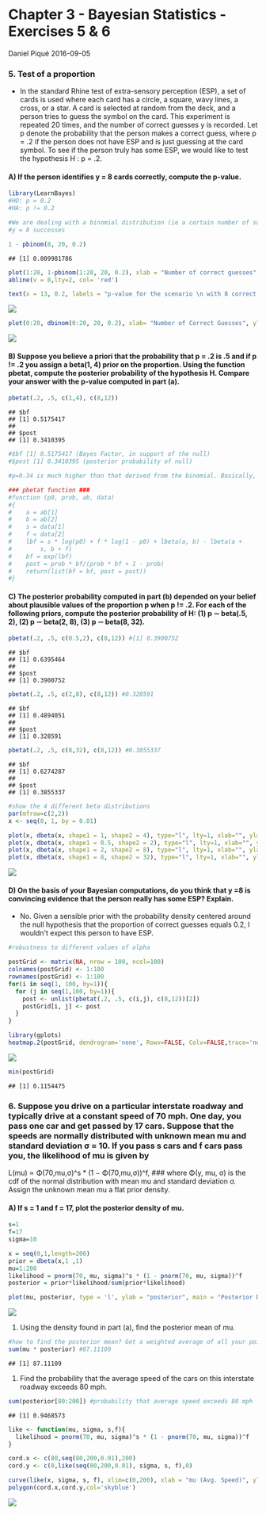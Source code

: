 Chapter 3 - Bayesian Statistics - Exercises 5 & 6
================
Daniel Piqué
2016-09-05

### 5. Test of a proportion

-   In the standard Rhine test of extra-sensory perception (ESP), a set of cards is used where each card has a circle, a square, wavy lines, a cross, or a star. A card is selected at random from the deck, and a person tries to guess the symbol on the card. This experiment is repeated 20 times, and the number of correct guesses y is recorded. Let p denote the probability that the person makes a correct guess, where p = .2 if the person does not have ESP and is just guessing at the card symbol. To see if the person truly has some ESP, we would like to test the hypothesis H : p = .2.

#### A) If the person identifies y = 8 cards correctly, compute the p-value.

``` r
library(LearnBayes)
#HO: p = 0.2
#HA: p != 0.2

#We are dealing with a binomial distribution (ie a certain number of successes)
#y = 8 successes

1 - pbinom(8, 20, 0.2)
```

    ## [1] 0.009981786

``` r
plot(1:20, 1-pbinom(1:20, 20, 0.2), xlab = "Number of correct guesses", ylab = "p-value", main= "P-values for ESP hypothesis testing \n by the number of correct guesses")
abline(v = 8,lty=2, col= 'red')

text(x = 13, 0.2, labels = "p-value for the scenario \n with 8 correct guesses")
```

![](chapter3Bayes_ex5and6_files/figure-markdown_github/unnamed-chunk-2-1.png)

``` r
plot(0:20, dbinom(0:20, 20, 0.2), xlab= "Number of Correct Guesses", ylab = "Probability Density")
```

![](chapter3Bayes_ex5and6_files/figure-markdown_github/unnamed-chunk-2-2.png)

#### B) Suppose you believe a priori that the probability that p = .2 is .5 and if p != .2 you assign a beta(1, 4) prior on the proportion. Using the function pbetat, compute the posterior probability of the hypothesis H. Compare your answer with the p-value computed in part (a).

``` r
pbetat(.2, .5, c(1,4), c(8,12))
```

    ## $bf
    ## [1] 0.5175417
    ## 
    ## $post
    ## [1] 0.3410395

``` r
#$bf [1] 0.5175417 (Bayes Factor, in support of the null)
#$post [1] 0.3410395 (posterior probability of null)

#p=0.34 is much higher than that derived from the binomial. Basically, under the Bayesian framework, we are more skeptial about rejecting the null hypothesis that there is no ESP than under the frequentist framework.

### pbetat function ###
#function (p0, prob, ab, data) 
#{
#    a = ab[1]
#    b = ab[2]
#    s = data[1]
#    f = data[2]
#    lbf = s * log(p0) + f * log(1 - p0) + lbeta(a, b) - lbeta(a + 
#        s, b + f)
#    bf = exp(lbf)
#    post = prob * bf/(prob * bf + 1 - prob)
#    return(list(bf = bf, post = post))
#}
```

#### C) The posterior probability computed in part (b) depended on your belief about plausible values of the proportion p when p != .2. For each of the following priors, compute the posterior probability of H: (1) p ∼ beta(.5, 2), (2) p ∼ beta(2, 8), (3) p ∼ beta(8, 32).

``` r
pbetat(.2, .5, c(0.5,2), c(8,12)) #[1] 0.3900752
```

    ## $bf
    ## [1] 0.6395464
    ## 
    ## $post
    ## [1] 0.3900752

``` r
pbetat(.2, .5, c(2,8), c(8,12)) #0.328591
```

    ## $bf
    ## [1] 0.4894051
    ## 
    ## $post
    ## [1] 0.328591

``` r
pbetat(.2, .5, c(8,32), c(8,12)) #0.3855337
```

    ## $bf
    ## [1] 0.6274287
    ## 
    ## $post
    ## [1] 0.3855337

``` r
#show the 4 different beta distributions
par(mfrow=c(2,2))
x <- seq(0, 1, by = 0.01)

plot(x, dbeta(x, shape1 = 1, shape2 = 4), type="l", lty=1, xlab="", ylab="Density", main="Beta(1,4) Distribution")
plot(x, dbeta(x, shape1 = 0.5, shape2 = 2), type="l", lty=1, xlab="", ylab="Density", main="Beta(0.5,2) Distribution")
plot(x, dbeta(x, shape1 = 2, shape2 = 8), type="l", lty=1, xlab="", ylab="Density", main="Beta(2,8) Distribution")
plot(x, dbeta(x, shape1 = 8, shape2 = 32), type="l", lty=1, xlab="", ylab="Density", main="Beta(8,32) Distribution")
```

![](chapter3Bayes_ex5and6_files/figure-markdown_github/unnamed-chunk-4-1.png)

#### D) On the basis of your Bayesian computations, do you think that y =8 is convincing evidence that the person really has some ESP? Explain.

-   No. Given a sensible prior with the probability density centered around the null hypothesis that the proportion of correct guesses equals 0.2, I wouldn't expect this person to have ESP.

``` r
#robustness to different values of alpha

postGrid <- matrix(NA, nrow = 100, ncol=100)
colnames(postGrid) <- 1:100
rownames(postGrid) <- 1:100
for(i in seq(1, 100, by=1)){
  for (j in seq(1,100, by=1)){
    post <- unlist(pbetat(.2, .5, c(i,j), c(8,12))[2])
    postGrid[i, j] <- post
  }
}

library(gplots)
heatmap.2(postGrid, dendrogram='none', Rowv=FALSE, Colv=FALSE,trace='none', , xlab = "beta", ylab = "alpha")
```

![](chapter3Bayes_ex5and6_files/figure-markdown_github/unnamed-chunk-5-1.png)

``` r
min(postGrid)
```

    ## [1] 0.1154475

### 6. Suppose you drive on a particular interstate roadway and typically drive at a constant speed of 70 mph. One day, you pass one car and get passed by 17 cars. Suppose that the speeds are normally distributed with unknown mean mu and standard deviation σ = 10. If you pass s cars and f cars pass you, the likelihood of mu is given by

L(mu) ∝ Φ(70,mu,σ)^s \* (1 − Φ(70,mu,σ))^f, \#\#\# where Φ(y, mu, σ) is the cdf of the normal distribution with mean mu and standard deviation σ. Assign the unknown mean mu a flat prior density.

#### A) If s = 1 and f = 17, plot the posterior density of mu.

``` r
s=1
f=17 
sigma=10

x = seq(0,1,length=200)
prior = dbeta(x,1 ,1) 
mu=1:200
likelihood = pnorm(70, mu, sigma)^s * (1 - pnorm(70, mu, sigma))^f
posterior = prior*likelihood/sum(prior*likelihood)

plot(mu, posterior, type = 'l', ylab = "posterior", main = "Posterior Density of mu")
```

![](chapter3Bayes_ex5and6_files/figure-markdown_github/unnamed-chunk-6-1.png)

1.  Using the density found in part (a), find the posterior mean of mu.

``` r
#how to find the posterior mean? Get a weighted average of all your points.
sum(mu * posterior) #87.11109
```

    ## [1] 87.11109

1.  Find the probability that the average speed of the cars on this interstate roadway exceeds 80 mph.

``` r
sum(posterior[80:200]) #probability that average speed exceeds 80 mph
```

    ## [1] 0.9468573

``` r
like <- function(mu, sigma, s,f){
  likelihood = pnorm(70, mu, sigma)^s * (1 - pnorm(70, mu, sigma))^f
}

cord.x <- c(80,seq(80,200,0.01),200) 
cord.y <- c(0,like(seq(80,200,0.01), sigma, s, f),0) 

curve(like(x, sigma, s, f), xlim=c(0,200), xlab = "mu (Avg. Speed)", ylab = "posterior probability", main = "Posterior Density of mu (Avg. Speed)")
polygon(cord.x,cord.y,col='skyblue')
```

![](chapter3Bayes_ex5and6_files/figure-markdown_github/unnamed-chunk-8-1.png)
